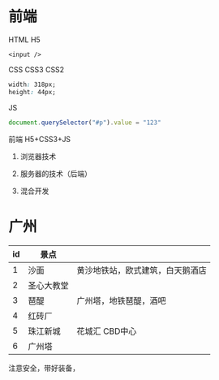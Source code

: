 # 前端

HTML H5
```
<input />
```

CSS CSS3 CSS2

```css
width: 318px;
height: 44px;
```

JS
```js
document.querySelector("#p").value = "123"
```


前端 H5+CSS3+JS


1. 浏览器技术

2. 服务器的技术（后端）

3. 混合开发

# 广州

|id|景点||
|-|-|-|
|1|沙面|黄沙地铁站，欧式建筑，白天鹅酒店|
|2|圣心大教堂||
|3|琶醍|广州塔，地铁琶醍，酒吧|
|4|红砖厂||
|5|珠江新城|花城汇 CBD中心|
|6|广州塔||

注意安全，带好装备，
